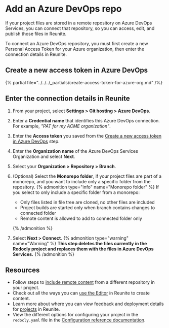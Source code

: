 # Add an Azure DevOps repo

If your project files are stored in a remote repository on Azure DevOps Services, you can connect that repository, so you can access, edit, and publish those files in Reunite.

To connect an Azure DevOps repository, you must first create a new Personal Access Token for your Azure organization, then enter the connection details in Reunite.

## Create a new access token in Azure DevOps

{% partial file="../../../_partials/create-access-token-for-azure-org.md" /%}

## Enter the connection details in Reunite

1. From your project, select **Settings > Git hosting > Azure DevOps**.
1. Enter a **Credential name** that identifies this Azure DevOps connection. For example, *"PAT for my ACME organization"*.
1. Enter the **Access token** you saved from the [Create a new access token in Azure DevOps](#create-a-new-access-token-in-azure-devops) step.
2. Enter the **Organization name** of the Azure DevOps Services Organization and select **Next**.
3. Select your **Organization > Repository > Branch**.
4. (Optional) Select the **Monorepo folder**, if your project files are part of a monorepo, and you want to include only a specific folder from the repository.
   {% admonition type="info" name="Monorepo folder" %}
   If you select to only include a specific folder from a monorepo:

   - Only files listed in file tree are cloned, no other files are included
   - Project builds are started only when branch contains changes to connected folder
   - Remote content is allowed to add to connected folder only

   {% /admonition %}

5. Select **Next > Connect**.
   {% admonition type="warning" name="Warning" %}
   **This step deletes the files currently in the Redocly project and replaces them with the files in Azure DevOps Services.**
   {% /admonition %}

## Resources

- Follow steps to [include remote content](../remote-content/index.md) from a different repository in your project.
- Check out all the ways you can [use the Editor](../use-editor.md) in Reunite to create content.
- Learn more about where you can view feedback and deployment details for [projects](../projects.md) in Reunite.
- View the different options for configuring your project in the `redocly.yaml` file in the [Configuration reference documentation](../../../config/index.md).
